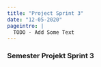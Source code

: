 ```yaml
---
title: "Project Sprint 3"
date: "12-05-2020"
pageintro: |
  TODO - Add Some Text
---
```


### Semester Projekt Sprint 3      

